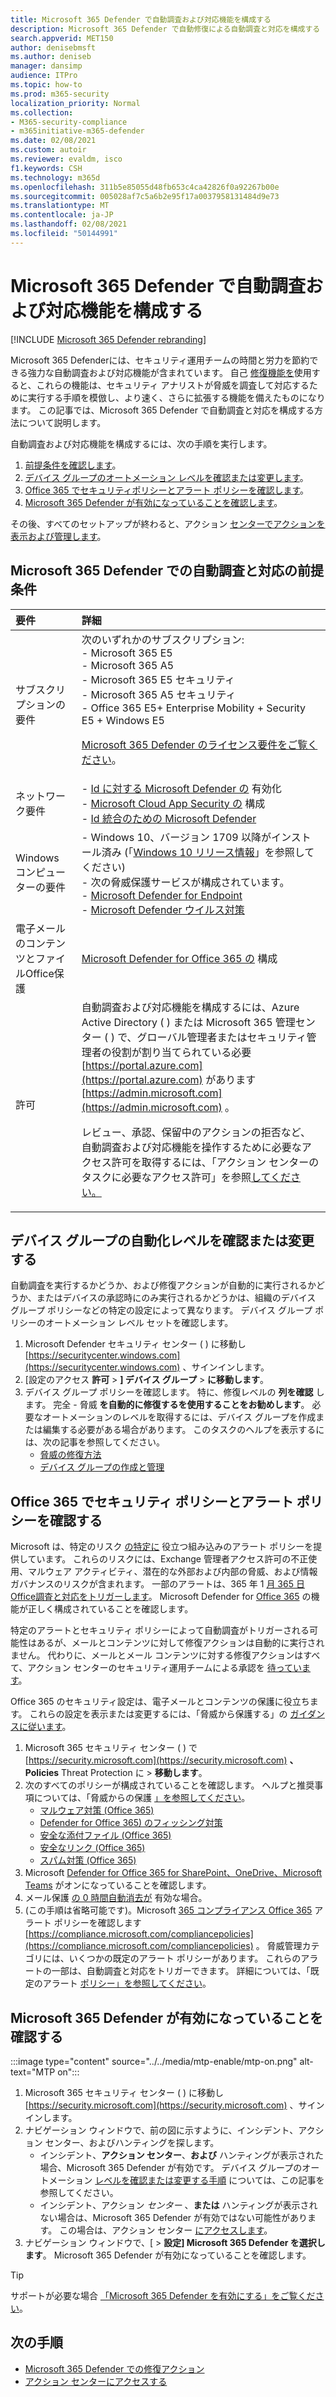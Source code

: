 ```yaml
---
title: Microsoft 365 Defender で自動調査および対応機能を構成する
description: Microsoft 365 Defender で自動修復による自動調査と対応を構成する
search.appverid: MET150
author: denisebmsft
ms.author: deniseb
manager: dansimp
audience: ITPro
ms.topic: how-to
ms.prod: m365-security
localization_priority: Normal
ms.collection:
- M365-security-compliance
- m365initiative-m365-defender
ms.date: 02/08/2021
ms.custom: autoir
ms.reviewer: evaldm, isco
f1.keywords: CSH
ms.technology: m365d
ms.openlocfilehash: 311b5e85055d48fb653c4ca42826f0a92267b00e
ms.sourcegitcommit: 005028af7c5a6b2e95f17a0037958131484d9e73
ms.translationtype: MT
ms.contentlocale: ja-JP
ms.lasthandoff: 02/08/2021
ms.locfileid: "50144991"
---
```

# <a name="configure-automated-investigation-and-response-capabilities-in-microsoft-365-defender"></a>Microsoft 365 Defender で自動調査および対応機能を構成する

[!INCLUDE [Microsoft 365 Defender rebranding](../includes/microsoft-defender.md)]

Microsoft 365 Defender[](mtp-autoir.md)には、セキュリティ運用チームの時間と労力を節約できる強力な自動調査および対応機能が含まれています。 自己 [修復機能を](mtp-autoir.md#how-automated-investigation-and-self-healing-works)使用すると、これらの機能は、セキュリティ アナリストが脅威を調査して対応するために実行する手順を模倣し、より速く、さらに拡張する機能を備えたものになります。 この記事では、Microsoft 365 Defender で自動調査と対応を構成する方法について説明します。

自動調査および対応機能を構成するには、次の手順を実行します。

1. [前提条件を確認します](#prerequisites-for-automated-investigation-and-response-in-microsoft-365-defender)。
2. [デバイス グループのオートメーション レベルを確認または変更します](#review-or-change-the-automation-level-for-device-groups)。
3. [Office 365 でセキュリティポリシーとアラート ポリシーを確認します](#review-your-security-and-alert-policies-in-office-365)。
4. [Microsoft 365 Defender が有効になっていることを確認します](#make-sure-microsoft-365-defender-is-turned-on)。

その後、すべてのセットアップが終わると、アクション [センターでアクションを表示および管理します](mtp-autoir-actions.md)。

## <a name="prerequisites-for-automated-investigation-and-response-in-microsoft-365-defender"></a>Microsoft 365 Defender での自動調査と対応の前提条件

|要件 |詳細 |
|:----|:----|
|サブスクリプションの要件 |次のいずれかのサブスクリプション: <br/>- Microsoft 365 E5<br/>- Microsoft 365 A5<br/>- Microsoft 365 E5 セキュリティ<br/>- Microsoft 365 A5 セキュリティ<br/>- Office 365 E5+ Enterprise Mobility + Security E5 + Windows E5<p> [Microsoft 365 Defender のライセンス要件をご覧ください](https://docs.microsoft.com/microsoft-365/security/mtp/prerequisites?#licensing-requirements)。|
|ネットワーク要件 |- [Id に対する Microsoft Defender の](https://docs.microsoft.com/azure-advanced-threat-protection/what-is-atp) 有効化<br/>- [Microsoft Cloud App Security の](https://docs.microsoft.com/cloud-app-security/what-is-cloud-app-security) 構成<br/>- [Id 統合のための Microsoft Defender](https://docs.microsoft.com/cloud-app-security/mdi-integration) |
|Windows コンピューターの要件 |- Windows 10、バージョン 1709 以降がインストール済み (「[Windows 10 リリース情報](https://docs.microsoft.com/windows/release-information/)」を参照してください) <br/>- 次の脅威保護サービスが構成されています。<br/>- [Microsoft Defender for Endpoint](https://docs.microsoft.com/windows/security/threat-protection/microsoft-defender-atp/configure-endpoints)<br/>- [Microsoft Defender ウイルス対策](https://docs.microsoft.com/windows/security/threat-protection/windows-defender-antivirus/configure-windows-defender-antivirus-features) |
|電子メール のコンテンツとファイルOffice保護 |[Microsoft Defender for Office 365 の](https://docs.microsoft.com/microsoft-365/security/office-365-security/office-365-atp#configure-atp-policies) 構成 |
|許可 | 自動調査および対応機能を構成するには、Azure Active Directory ( ) または Microsoft 365 管理センター ( ) で、グローバル管理者またはセキュリティ管理者の役割が割り当てられている必要 [https://portal.azure.com](https://portal.azure.com) があります [https://admin.microsoft.com](https://admin.microsoft.com) 。<p>レビュー、承認、保留中のアクションの拒否など、自動調査および対応機能を操作するために必要なアクセス許可を取得するには、「アクション センターのタスクに必要なアクセス許可」を参照[してください。](mtp-action-center.md#required-permissions-for-action-center-tasks) |

## <a name="review-or-change-the-automation-level-for-device-groups"></a>デバイス グループの自動化レベルを確認または変更する

自動調査を実行するかどうか、および修復アクションが自動的に実行されるかどうか、またはデバイスの承認時にのみ実行されるかどうかは、組織のデバイス グループ ポリシーなどの特定の設定によって異なります。 デバイス グループ ポリシーのオートメーション レベル セットを確認します。

1. Microsoft Defender セキュリティ センター ( ) に移動し [https://securitycenter.windows.com](https://securitycenter.windows.com) 、サインインします。
2. [設定のアクセス **許可**  >  **] デバイス グループ**  >  **に移動します**。
3. デバイス グループ ポリシーを確認します。 特に、修復レベルの **列を確認** します。 完全 - 脅威 **を自動的に修復するを使用することをお勧めします**。  必要なオートメーションのレベルを取得するには、デバイス グループを作成または編集する必要がある場合があります。 このタスクのヘルプを表示するには、次の記事を参照してください。
   - [脅威の修復方法](https://docs.microsoft.com/windows/security/threat-protection/microsoft-defender-atp/automated-investigations#how-threats-are-remediated)
   - [デバイス グループの作成と管理](https://docs.microsoft.com/windows/security/threat-protection/microsoft-defender-atp/machine-groups)

## <a name="review-your-security-and-alert-policies-in-office-365"></a>Office 365 でセキュリティ ポリシーとアラート ポリシーを確認する

Microsoft は、特定のリスク [の特定に](https://docs.microsoft.com/microsoft-365/compliance/alert-policies) 役立つ組み込みのアラート ポリシーを提供しています。 これらのリスクには、Exchange 管理者アクセス許可の不正使用、マルウェア アクティビティ、潜在的な外部および内部の脅威、および情報ガバナンスのリスクが含まれます。 一部のアラートは、365 年 1 [月 365 日Office調査と対応をトリガーします](https://docs.microsoft.com/microsoft-365/security/office-365-security/office-365-air)。 Microsoft Defender for [Office 365](https://docs.microsoft.com/microsoft-365/security/office-365-security/office-365-atp) の機能が正しく構成されていることを確認します。

特定のアラートとセキュリティ ポリシーによって自動調査がトリガーされる可能性はあるが、メールとコンテンツに対して修復アクションは自動的に実行されません。 代わりに、メールとメール コンテンツに対する修復アクションはすべて、アクション センターのセキュリティ運用チームによる承認を [待っています](mtp-action-center.md)。

Office 365 のセキュリティ設定は、電子メールとコンテンツの保護に役立ちます。 これらの設定を表示または変更するには、「脅威から保護する」の [ガイダンスに従います](https://docs.microsoft.com/microsoft-365/security/office-365-security/protect-against-threats)。

1. Microsoft 365 セキュリティ センター ( ) で [https://security.microsoft.com](https://security.microsoft.com) **、Policies** Threat Protection に  >  **移動します**。
2. 次のすべてのポリシーが構成されていることを確認します。 ヘルプと推奨事項については、「脅威からの保護 [」を参照してください](https://docs.microsoft.com/microsoft-365/security/office-365-security/protect-against-threats)。
   - [マルウェア対策 (Office 365)](https://docs.microsoft.com/microsoft-365/security/office-365-security/protect-against-threats#part-1---anti-malware-protection)
   - [Defender for Office 365) のフィッシング対策](https://docs.microsoft.com/microsoft-365/security/office-365-security/protect-against-threats#part-2---anti-phishing-protection)
   - [安全な添付ファイル (Office 365)](https://docs.microsoft.com/microsoft-365/security/office-365-security/protect-against-threats#atp-safe-attachments-policies)
   - [安全なリンク (Office 365)](https://docs.microsoft.com/microsoft-365/security/office-365-security/protect-against-threats#atp-safe-links-policies)
   - [スパム対策 (Office 365)](https://docs.microsoft.com/microsoft-365/security/office-365-security/protect-against-threats#part-3---anti-spam-protection)
3. Microsoft [Defender for Office 365 for SharePoint、OneDrive、Microsoft Teams](https://docs.microsoft.com/microsoft-365/security/office-365-security/protect-against-threats#part-5---turn-on-atp-for-sharepoint-onedrive-and-microsoft-teams-workloads) がオンになっていることを確認します。
4. メール保護 [の 0 時間自動消去が](https://docs.microsoft.com/microsoft-365/security/office-365-security/protect-against-threats#zero-hour-auto-purge-for-email-in-eop) 有効な場合。
5. (この手順は省略可能です)。Microsoft [365 コンプライアンス Office 365](https://docs.microsoft.com/microsoft-365/compliance/alert-policies) アラート ポリシーを確認します [https://compliance.microsoft.com/compliancepolicies](https://compliance.microsoft.com/compliancepolicies) 。 脅威管理カテゴリには、いくつかの既定のアラート ポリシーがあります。 これらのアラートの一部は、自動調査と対応をトリガーできます。 詳細については、「既定のアラート [ポリシー」を参照してください](https://docs.microsoft.com/microsoft-365/compliance/alert-policies?#default-alert-policies)。

## <a name="make-sure-microsoft-365-defender-is-turned-on"></a>Microsoft 365 Defender が有効になっていることを確認する

:::image type="content" source="../../media/mtp-enable/mtp-on.png" alt-text="MTP on":::

1. Microsoft 365 セキュリティ センター ( ) に移動し [https://security.microsoft.com](https://security.microsoft.com) 、サインインします。
2. ナビゲーション ウィンドウで、前の図に示すように、インシデント、アクション センター、およびハンティングを探します。 
   - インシデント、**アクション センター**、**および** ハンティングが表示された場合、Microsoft 365 Defender が有効です。 デバイス グループのオートメーション [レベルを確認または変更する手順](#review-or-change-the-automation-level-for-device-groups) については、この記事を参照してください。
   - インシデント、アクション *センター* 、**または** ハンティングが表示されない場合は、Microsoft 365 Defender が有効ではない可能性があります。 この場合は、アクション センター [にアクセスします](mtp-action-center.md)。
3. ナビゲーション ウィンドウで、[  >  **設定] Microsoft 365 Defender を選択します**。 Microsoft 365 Defender が有効になっていることを確認します。 

> [!TIP]
> サポートが必要な場合 [「Microsoft 365 Defender を有効にする」をご覧ください](https://docs.microsoft.com/microsoft-365/security/mtp/mtp-enable)。

## <a name="next-steps"></a>次の手順

- [Microsoft 365 Defender での修復アクション](mtp-remediation-actions.md)
- [アクション センターにアクセスする](mtp-action-center.md)
